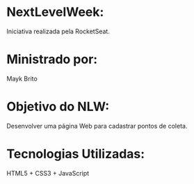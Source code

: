# NextLevelWeek:
Iniciativa realizada pela RocketSeat.

# Ministrado por:
Mayk Brito

# Objetivo do NLW:
Desenvolver uma página Web para cadastrar pontos de coleta.

# Tecnologias Utilizadas:
HTML5 + CSS3 + JavaScript
